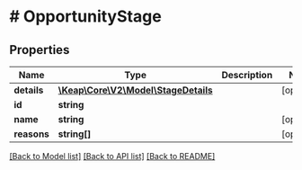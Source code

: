 # # OpportunityStage

## Properties

Name | Type | Description | Notes
------------ | ------------- | ------------- | -------------
**details** | [**\Keap\Core\V2\Model\StageDetails**](StageDetails.md) |  | [optional]
**id** | **string** |  |
**name** | **string** |  | [optional]
**reasons** | **string[]** |  | [optional]

[[Back to Model list]](../../README.md#models) [[Back to API list]](../../README.md#endpoints) [[Back to README]](../../README.md)

